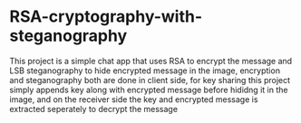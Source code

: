 # RSA-cryptography-with-steganography

This project is a simple chat app that uses RSA to encrypt the message and LSB steganography to hide encrypted message in the image, encryption and steganography both are done in client side, for key sharing this project simply appends key along with encrypted message before hididng it in the image, and on the receiver side the key and encrypted message is extracted seperately to decrypt the message

